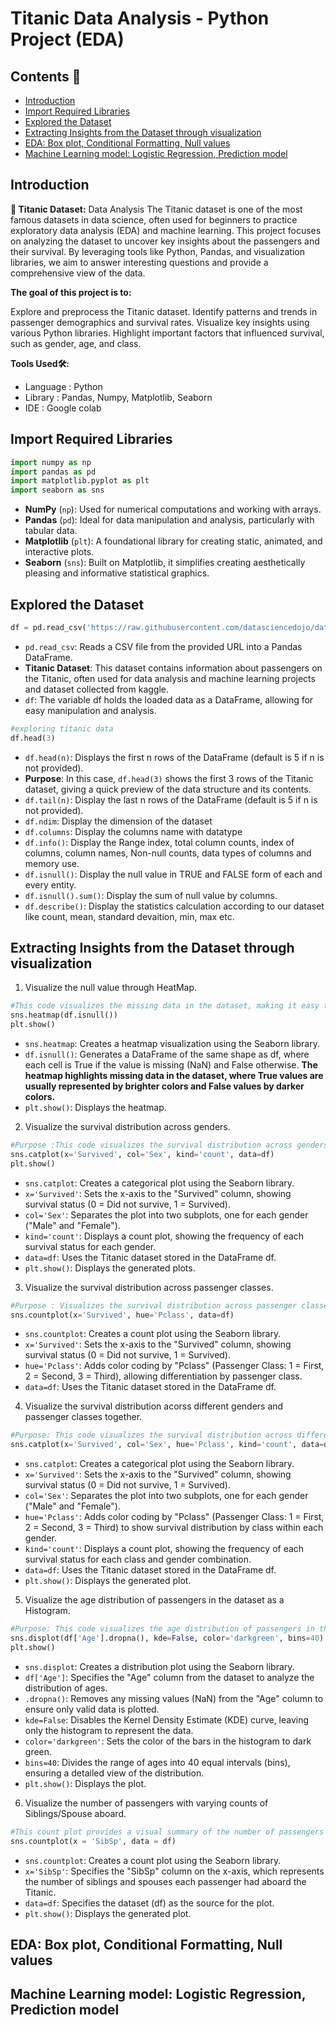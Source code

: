 # Titanic Data Analysis - Python Project (EDA)

## Contents 📖
- [Introduction](#introduction)
- [Import Required Libraries](#import-required-libraries)
- [Explored the Dataset](#explored-the-dataset)
- [Extracting Insights from the Dataset through visualization](#extracting-insights-from-the-dataset-through-visualization)
- [EDA: Box plot, Conditional Formatting, Null values](#EDA-box-plot-conditional-formatting-null-values)
- [Machine Learning model: Logistic Regression, Prediction model](#machine-learning-model-logistic-regression-prediction-model)

## Introduction

**🚢 Titanic Dataset:** Data Analysis
The Titanic dataset is one of the most famous datasets in data science, often used for beginners to practice exploratory data analysis (EDA) and machine learning. This project focuses on analyzing the dataset to uncover key insights about the passengers and their survival. By leveraging tools like Python, Pandas, and visualization libraries, we aim to answer interesting questions and provide a comprehensive view of the data.

**The goal of this project is to:**

Explore and preprocess the Titanic dataset.
Identify patterns and trends in passenger demographics and survival rates.
Visualize key insights using various Python libraries.
Highlight important factors that influenced survival, such as gender, age, and class.

**Tools Used🛠️:**
- Language : Python
- Library : Pandas, Numpy, Matplotlib, Seaborn
- IDE : Google colab

## Import Required Libraries

```python
import numpy as np
import pandas as pd
import matplotlib.pyplot as plt
import seaborn as sns

```
- **NumPy** (```np```): Used for numerical computations and working with arrays.
- **Pandas** (```pd```): Ideal for data manipulation and analysis, particularly with tabular data.
- **Matplotlib** (```plt```): A foundational library for creating static, animated, and interactive plots.
- **Seaborn** (```sns```): Built on Matplotlib, it simplifies creating aesthetically pleasing and informative statistical graphics.

## Explored the Dataset

```python
df = pd.read_csv('https://raw.githubusercontent.com/datasciencedojo/datasets/master/titanic.csv')
```
- ```pd.read_csv```: Reads a CSV file from the provided URL into a Pandas DataFrame.
- **Titanic Dataset**: This dataset contains information about passengers on the Titanic, often used for data analysis and machine learning projects and dataset collected from kaggle.
- ``df``: The variable df holds the loaded data as a DataFrame, allowing for easy manipulation and analysis.

```python
#exploring titanic data
df.head(3)
```

- ```df.head(n)```: Displays the first n rows of the DataFrame (default is 5 if n is not provided).
- **Purpose**: In this case, ```df.head(3)``` shows the first 3 rows of the Titanic dataset, giving a quick preview of the data structure and its contents.
- ```df.tail(n)```: Display the last n rows of the DataFrame (default is 5 if n is not provided).
- ```df.ndim```: Display the dimension of the dataset
- ```df.columns```: Display the columns name with datatype
- ```df.info()```: Display the Range index, total column counts, index of columns, column names, Non-null counts, data types of columns and memory use.
- ```df.isnull()```: Display the null value in TRUE and FALSE form of each and every entity.
- ```df.isnull().sum()```: Display the sum of null value by columns.
- ```df.describe()```: Display the statistics calculation according to our dataset like count, mean, standard devaition, min, max etc. 

## Extracting Insights from the Dataset through visualization

1. Visualize the null value through HeatMap.
```python
#This code visualizes the missing data in the dataset, making it easy to identify which columns or rows have null (missing) values and their distribution.
sns.heatmap(df.isnull())
plt.show()
```
- ```sns.heatmap```: Creates a heatmap visualization using the Seaborn library.
- ```df.isnull()```: Generates a DataFrame of the same shape as df, where each cell is True if the value is missing (NaN) and False otherwise.
**The heatmap highlights missing data in the dataset, where True values are usually represented by brighter colors and False values by darker colors.**
- ```plt.show()```: Displays the heatmap.

2. Visualize the survival distribution across genders.
```python
#Purpose :This code visualizes the survival distribution across genders, helping to identify gender-based survival trends in the Titanic dataset.
sns.catplot(x='Survived', col='Sex', kind='count', data=df)
plt.show()
```
- ```sns.catplot```: Creates a categorical plot using the Seaborn library.
- ```x='Survived'```: Sets the x-axis to the "Survived" column, showing survival status (0 = Did not survive, 1 = Survived).
- ```col='Sex'```: Separates the plot into two subplots, one for each gender ("Male" and "Female").
- ```kind='count'```: Displays a count plot, showing the frequency of each survival status for each gender.
- ```data=df```: Uses the Titanic dataset stored in the DataFrame df.
- ```plt.show()```: Displays the generated plots.

3. Visualize the survival distribution across passenger classes.
```python
#Purpose : Visualizes the survival distribution across passenger classes to highlight the influence of class on survival.
sns.countplot(x='Survived', hue='Pclass', data=df)
```
- ```sns.countplot```: Creates a count plot using the Seaborn library.
- ```x='Survived'```: Sets the x-axis to the "Survived" column, showing survival status (0 = Did not survive, 1 = Survived).
- ```hue='Pclass'```: Adds color coding by "Pclass" (Passenger Class: 1 = First, 2 = Second, 3 = Third), allowing differentiation by passenger class.
- ```data=df```: Uses the Titanic dataset stored in the DataFrame df.

4. Visualize the survival distribution acorss different genders and passenger classes together.
```python
#Purpose: This code visualizes the survival distribution across different genders and passenger classes. It helps identify patterns, such as whether survival rates were influenced by gender or passenger class.
sns.catplot(x='Survived', col='Sex', hue='Pclass', kind='count', data=df)
```
- ```sns.catplot```: Creates a categorical plot using the Seaborn library.
- ```x='Survived'```: Sets the x-axis to the "Survived" column, showing survival status (0 = Did not survive, 1 = Survived).
- ```col='Sex'```: Separates the plot into two subplots, one for each gender ("Male" and "Female").
- ```hue='Pclass'```: Adds color coding by "Pclass" (Passenger Class: 1 = First, 2 = Second, 3 = Third) to show survival distribution by class within each gender.
- ```kind='count'```: Displays a count plot, showing the frequency of each survival status for each class and gender combination.
- ```data=df```: Uses the Titanic dataset stored in the DataFrame df.
- ```plt.show()```: Displays the generated plot.

5. Visualize the age distribution of passengers in the dataset as a Histogram.
```python
#Purpose: This code visualizes the age distribution of passengers in the dataset as a histogram. It provides insights into the age demographics of passengers, such as the most common age groups.
sns.displot(df['Age'].dropna(), kde=False, color='darkgreen', bins=40)
plt.show()
```
- ```sns.displot```: Creates a distribution plot using the Seaborn library.
- ```df['Age']```: Specifies the "Age" column from the dataset to analyze the distribution of ages.
- ```.dropna()```: Removes any missing values (NaN) from the "Age" column to ensure only valid data is plotted.
- ```kde=False```: Disables the Kernel Density Estimate (KDE) curve, leaving only the histogram to represent the data.
- ```color='darkgreen'```: Sets the color of the bars in the histogram to dark green.
- ```bins=40```: Divides the range of ages into 40 equal intervals (bins), ensuring a detailed view of the distribution.
- ```plt.show()```: Displays the plot.

6. Visualize the number of passengers with varying counts of Siblings/Spouse aboard.
```python
#This count plot provides a visual summary of the number of passengers with varying counts of siblings/spouses aboard. It helps analyze the family size distribution among passengers.
sns.countplot(x = 'SibSp', data = df)
```
- ```sns.countplot```: Creates a count plot using the Seaborn library.
- ```x='SibSp'```: Specifies the "SibSp" column on the x-axis, which represents the number of siblings and spouses each passenger had aboard the Titanic.
- ```data=df```: Specifies the dataset (df) as the source for the plot.
- ```plt.show()```: Displays the generated plot.

## EDA: Box plot, Conditional Formatting, Null values


## Machine Learning model: Logistic Regression, Prediction model

